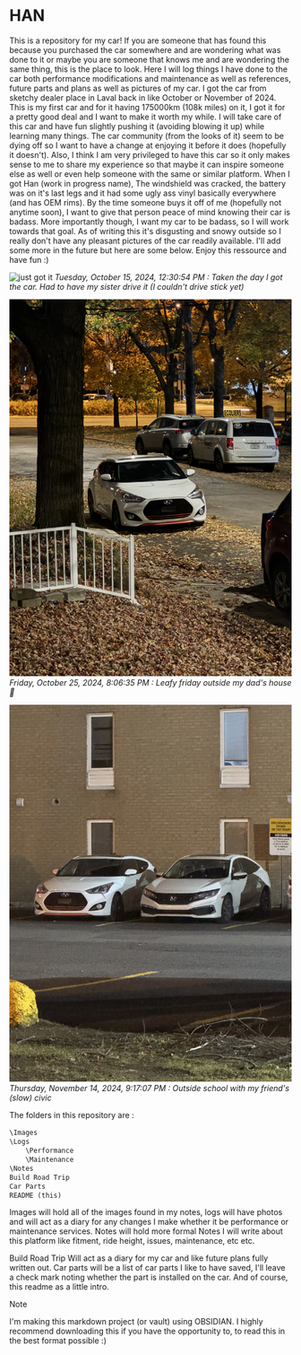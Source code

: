 # HAN

This is a repository for my car! If you are someone that has found this because you purchased the car somewhere and are wondering what was done to it or maybe you are someone that knows me and are wondering the same thing, this is the place to look. Here I will log things I have done to the car both performance modifications and maintenance as well as references, future parts and plans as well as pictures of my car. I got the car from sketchy dealer place in Laval back in like October or November of 2024. This is my first car and for it having 175000km (108k miles) on it, I got it for a pretty good deal and I want to make it worth my while. I will take care of this car and have fun slightly pushing it (avoiding blowing it up) while learning many things. The car community (from the looks of it) seem to be dying off so I want to have a change at enjoying it before it does (hopefully it doesn't). Also, I think I am very privileged to have this car so it only makes sense to me to share my experience so that maybe it can inspire someone else as well or even help someone with the same or similar platform. When I got Han (work in progress name), The windshield was cracked, the battery was on it's last legs and it had some ugly ass vinyl basically everywhere (and has OEM rims). By the time someone buys it off of me (hopefully not anytime soon), I want to give that person peace of mind knowing their car is badass. More importantly though, I want my car to be badass, so I will work towards that goal. As of writing this it's disgusting and snowy outside so I really don't have any pleasant pictures of the car readily available. I'll add some more in the future but here are some below. Enjoy this ressource and have fun :)

![just got it](IMAGES/IMG_0725(1).jpeg)
*‎Tuesday, ‎October ‎15, ‎2024, ‏‎12:30:54 PM : Taken the day I got the car. Had to have my sister drive it (I couldn't drive stick yet)*

![dads house autumn](IMAGES/IMG_0767.jpeg)
*Friday, ‎October ‎25, ‎2024, ‏‎8:06:35 PM : Leafy friday outside my dad's house 🍂*

![school](IMAGES/IMG_0850.jpeg)
*‎Thursday, ‎November ‎14, ‎2024, ‏‎9:17:07 PM : Outside school with my friend's (slow) civic*

The folders in this repository are :

```
\Images
\Logs
	\Performance
	\Maintenance
\Notes
Build Road Trip
Car Parts
README (this)
```

Images will hold all of the images found in my notes, logs will have photos and will act as a diary for any changes I make whether it be performance or maintenance services. Notes will hold more formal Notes I will write about this platform like fitment, ride height, issues, maintenance, etc etc. 

Build Road Trip Will act as a diary for my car and like future plans fully written out. Car parts will be a list of car parts I like to have saved, I'll leave a check mark noting whether the part is installed on the car. And of course, this readme as a little intro. 

>[!NOTE]
>I'm making this markdown project (or vault) using OBSIDIAN. I highly recommend downloading this if you have the opportunity to, to read this in the best format possible :)

